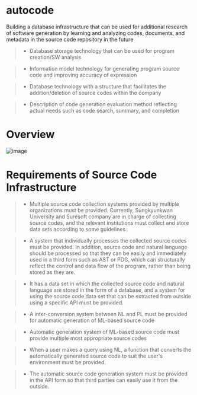 # autocode

Building a database infrastructure that can be used for additional research of software generation by learning and analyzing codes, documents, and metadata in the source code repository in the future

>- Database storage technology that can be used for program creation/SW analysis

>- Information model technology for generating program source code and improving accuracy of expression

>- Database technology with a structure that facilitates the addition/deletion of source codes within the company

>- Description of code generation evaluation method reflecting actual needs such as code search, summary, and completion

# Overview 
![image](./overview.jpg)

# Requirements of Source Code Infrastructure

>- Multiple source code collection systems provided by multiple organizations must be provided. 
   Currently, Sungkyunkwan University and Suresoft company are in charge of collecting source codes, and the relevant institutions must collect and store data sets according to some guidelines.

>- A system that individually processes the collected source codes must be provided. 
   In addition, source code and natural language should be processed so that they can be easily and immediately used in a third form such as AST or PDG, 
   which can structurally reflect the control and data flow of the program, rather than being stored as they are.

>- It has a data set in which the collected source code and natural language are stored in the form of a database, 
   and a system for using the source code data set that can be extracted from outside using a specific API must be provided.

>- A inter-conversion system between NL and PL must be provided for automatic generation of ML-based source code

>- Automatic generation system of ML-based source code must provide multiple most appropriate source codes

>- When a user makes a query using NL, a function that converts the automatically generated source code to suit the user's environment must be provided.

>- The automatic source code generation system must be provided in the API form so that third parties can easily use it from the outside.
